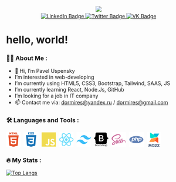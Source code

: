 <div id="header" align="center">
    <img src="https://media.giphy.com/media/M9gbBd9nbDrOTu1Mqx/giphy.gif" width="100"/>
</div>
<div id="badges" align="center">
<a href="https://www.linkedin.com/in/%D0%BF%D0%B0%D0%B2%D0%B5%D0%BB-%D1%83%D1%81%D0%BF%D0%B5%D0%BD%D1%81%D0%BA%D0%B8%D0%B9-379a5064/">
  <img src="https://img.shields.io/badge/LinkedIn-blue?style=for-the-badge&logo=linkedin&logoColor=white" alt="LinkedIn Badge"/>
 </a>
 <a href="https://twitter.com/dormires">
  <img src="https://img.shields.io/badge/Twitter-blue?style=for-the-badge&logo=twitter&logoColor=white" alt="Twitter Badge"/>
 </a>
 <a href="https://vk.com/pavel.uspensky">
  <img src="https://img.shields.io/badge/VK-blue?style=for-the-badge&logo=vk&logoColor=white" alt="VK Badge"/>
 </a>
</div>
<!--<div align="center">
 <img src="https://komarev.com/ghpvc/?username=site2beru&style=flat-square&color=blue" alt=""/>
</div>-->
<h1>
  hello, world!
</h1>

### :man_technologist: About Me :

- 👋 Hi, I’m Pavel Uspensky
- I’m interested in web-developing
- I’m currently using HTML5, CSS3, Bootstrap, Tailwind, SAAS, JS
- I’m currently learning React, Node.Js, GitHub
- I’m looking for a job in IT company
- 📫 Contact me via: dormires@yandex.ru / dormires@gmail.com

### :hammer_and_wrench: Languages and Tools :

<div>
    <img src="https://github.com/devicons/devicon/blob/master/icons/html5/html5-plain-wordmark.svg" title="HTML5" alt="HTML5" width="40" height="40"/>&nbsp;
    <img src="https://github.com/devicons/devicon/blob/master/icons/css3/css3-plain-wordmark.svg" title="CSS3" alt="CSS#" width="40" height="40"/>&nbsp;
    <img src="https://github.com/devicons/devicon/blob/master/icons/javascript/javascript-plain.svg" title="JavaScript" alt="JavaScript" width="40" height="40"/>&nbsp;
    <img src="https://github.com/devicons/devicon/blob/master/icons/react/react-original.svg" title="JavaScript" alt="React JS" width="40" height="40"/>&nbsp;
    <img src="https://github.com/devicons/devicon/blob/master/icons/tailwindcss/tailwindcss-plain.svg" title="Tailwind CSS" alt="Tailwind CSS" width="40" height="40"/>&nbsp;
    <img src="https://github.com/devicons/devicon/blob/master/icons/bootstrap/bootstrap-plain-wordmark.svg" title="Bootstrap" alt="Bootstrap" width="40" height="40"/>&nbsp;
    <img src="https://github.com/devicons/devicon/blob/master/icons/sass/sass-original.svg" title="SASS" alt="SASS" width="40" height="40"/>&nbsp;
    <img src="https://github.com/devicons/devicon/blob/master/icons/php/php-plain.svg" title="PHP" alt="PHP" width="40" height="40"/>&nbsp;
    <img src="https://github.com/devicons/devicon/blob/master/icons/modx/modx-original-wordmark.svg" title="ModX" alt="ModX" width="40" height="40"/>&nbsp;
    
</div>

### :fire: My Stats :



        
<!--[![GitHub Streak](http://github-readme-streak-stats.herokuapp.com?user=site2beru&theme=dark)](https://git.io/streak-stats)-->


        
[![Top Langs](https://github-readme-stats.vercel.app/api/top-langs/?username=site2beru&layout=compact&theme=vision-friendly-dark)](https://github.com/anuraghazra/github-readme-stats)

    


    


<!---
site2beru/site2beru is a ✨ special ✨ repository because its `README.md` (this file) appears on your GitHub profile.
You can click the Preview link to take a look at your changes.
--->
